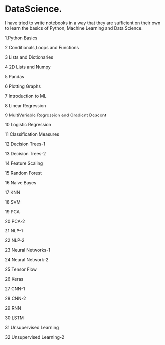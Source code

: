 # DataScience.
I have tried to write notebooks in a way that they are sufficient on their own to learn the basics of Python, Machine Learning and Data Science.

 1.Python Basics

 2 Conditionals,Loops and Functions
 
3 Lists and Dictionaries

4 2D Lists and Numpy

5 Pandas

6 Plotting Graphs
 
7 Introduction to ML
 
8 Linear Regression

9 MultiVariable Regression and Gradient Descent

10 Logistic Regression

11 Classification Measures

12 Decision Trees-1

13 Decision Trees-2

14 Feature Scaling

15 Random Forest

16 Naive Bayes

17 KNN

18 SVM

19 PCA

20 PCA-2

21 NLP-1

22 NLP-2

23 Neural Networks-1

24 Neural Network-2

25 Tensor Flow

26 Keras

27 CNN-1

28 CNN-2

29 RNN

30 LSTM

31 Unsupervised Learning

32 Unsupervised Learning-2

